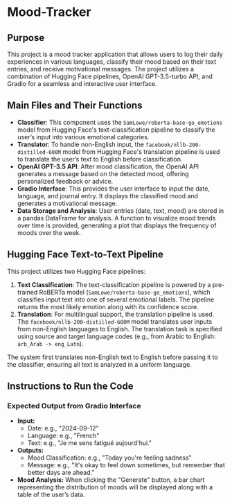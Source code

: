 # Mood-Tracker

## Purpose
This project is a mood tracker application that allows users to log their daily experiences in various languages, classify their mood based on their text entries, and receive motivational messages. The project utilizes a combination of Hugging Face pipelines, OpenAI GPT-3.5-turbo API, and Gradio for a seamless and interactive user interface.

## Main Files and Their Functions
- **Classifier**: This component uses the `SamLowe/roberta-base-go_emotions` model from Hugging Face's text-classification pipeline to classify the user’s input into various emotional categories.
- **Translator**: To handle non-English input, the `facebook/nllb-200-distilled-600M` model from Hugging Face's translation pipeline is used to translate the user’s text to English before classification.
- **OpenAI GPT-3.5 API**: After mood classification, the OpenAI API generates a message based on the detected mood, offering personalized feedback or advice.
- **Gradio Interface**: This provides the user interface to input the date, language, and journal entry. It displays the classified mood and generates a motivational message.
- **Data Storage and Analysis**: User entries (date, text, mood) are stored in a pandas DataFrame for analysis. A function to visualize mood trends over time is provided, generating a plot that displays the frequency of moods over the week.

## Hugging Face Text-to-Text Pipeline

This project utilizes two Hugging Face pipelines:
1. **Text Classification**: The text-classification pipeline is powered by a pre-trained RoBERTa model (`SamLowe/roberta-base-go_emotions`), which classifies input text into one of several emotional labels. The pipeline returns the most likely emotion along with its confidence score.
2. **Translation**: For multilingual support, the translation pipeline is used. The `facebook/nllb-200-distilled-600M` model translates user inputs from non-English languages to English. The translation task is specified using source and target language codes (e.g., from Arabic to English: `arb_Arab -> eng_Latn`).

The system first translates non-English text to English before passing it to the classifier, ensuring all text is analyzed in a uniform language.

## Instructions to Run the Code

### Expected Output from Gradio Interface
- **Input:**
  - Date: e.g., "2024-09-12"
  - Language: e.g., "French"
  - Text: e.g., "Je me sens fatigué aujourd'hui."
- **Outputs:**
  - Mood Classification: e.g., "Today you're feeling sadness"
  - Message: e.g., "It's okay to feel down sometimes, but remember that better days are ahead."
- **Mood Analysis:** When clicking the "Generate" button, a bar chart representing the distribution of moods will be displayed along with a table of the user’s data.
